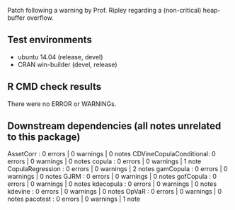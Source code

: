 Patch following a warning by Prof. Ripley regarding a (non-critical) heap-buffer
overflow.

## Test environments
* ubuntu 14.04 (release, devel) 
* CRAN win-builder (devel, release)

## R CMD check results
There were no ERROR or WARNINGs. 

## Downstream dependencies (all notes unrelated to this package)
AssetCorr              : 0 errors | 0 warnings | 0 notes
CDVineCopulaConditional: 0 errors | 0 warnings | 0 notes
copula                 : 0 errors | 0 warnings | 1 note 
CopulaRegression       : 0 errors | 0 warnings | 2 notes
gamCopula              : 0 errors | 0 warnings | 0 notes
GJRM                   : 0 errors | 0 warnings | 0 notes 
gofCopula              : 0 errors | 0 warnings | 0 notes
kdecopula              : 0 errors | 0 warnings | 0 notes
kdevine                : 0 errors | 0 warnings | 0 notes
OpVaR                  : 0 errors | 0 warnings | 0 notes
pacotest               : 0 errors | 0 warnings | 1 note 
